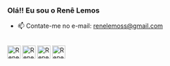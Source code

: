 ### Olá!! Eu sou o Renê Lemos

- 📫 Contate-me no e-mail: renelemoss@gmail.com

<div style="display: inline_block"><br>
  <img align="center" alt="Rene MS Excel" height="30" weight="40" src="https://img.icons8.com/color/48/000000/ms-excel.png">
   <img align="center" alt="Rene PowerBI" height="30" weight="40" src="https://svgshare.com/getbyhash/sha1-CoX1FeO7x4mfDg71Zr9sRooRgMs=">
       <img align="center" alt="Rene Python" height="30" weight="40" src="https://upload.wikimedia.org/wikipedia/commons/c/c3/Python-logo-notext.svg">
   <img align="center" alt="Rene MySQL" height="30" weight="40" src="https://www.vectorlogo.zone/logos/mysql/mysql-official.svg">

  
   
</div>
  
  
